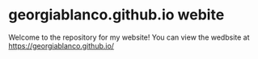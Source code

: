 # georgiablanco.github.io webite

Welcome to the repository for my website! You can view the wedbsite at https://georgiablanco.github.io/

